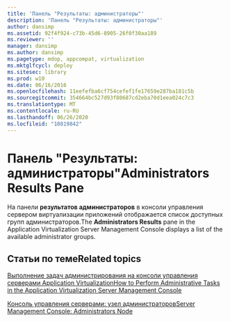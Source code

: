 ```yaml
---
title: 'Панель "Результаты: администраторы"'
description: 'Панель "Результаты: администраторы"'
author: dansimp
ms.assetid: 92f4f924-c73b-45d6-8905-26f0f30aa189
ms.reviewer: ''
manager: dansimp
ms.author: dansimp
ms.pagetype: mdop, appcompat, virtualization
ms.mktglfcycl: deploy
ms.sitesec: library
ms.prod: w10
ms.date: 06/16/2016
ms.openlocfilehash: 11eefefba6cf754cefef1fe17659e287ba181c5b
ms.sourcegitcommit: 354664bc527d93f80687cd2eba70d1eea024c7c3
ms.translationtype: MT
ms.contentlocale: ru-RU
ms.lasthandoff: 06/26/2020
ms.locfileid: "10819842"
---
```

# <span data-ttu-id="04e2c-103">Панель "Результаты: администраторы"</span><span class="sxs-lookup"><span data-stu-id="04e2c-103">Administrators Results Pane</span></span>


<span data-ttu-id="04e2c-104">На панели **результатов администраторов** в консоли управления сервером виртуализации приложений отображается список доступных групп администраторов.</span><span class="sxs-lookup"><span data-stu-id="04e2c-104">The **Administrators Results** pane in the Application Virtualization Server Management Console displays a list of the available administrator groups.</span></span>

## <span data-ttu-id="04e2c-105">Статьи по теме</span><span class="sxs-lookup"><span data-stu-id="04e2c-105">Related topics</span></span>


[<span data-ttu-id="04e2c-106">Выполнение задач администрирования на консоли управления серверами Application Virtualization</span><span class="sxs-lookup"><span data-stu-id="04e2c-106">How to Perform Administrative Tasks in the Application Virtualization Server Management Console</span></span>](how-to-perform-administrative-tasks-in-the-application-virtualization-server-management-console.md)

[<span data-ttu-id="04e2c-107">Консоль управления серверами: узел администраторов</span><span class="sxs-lookup"><span data-stu-id="04e2c-107">Server Management Console: Administrators Node</span></span>](server-management-console-administrators-node.md)

 

 





